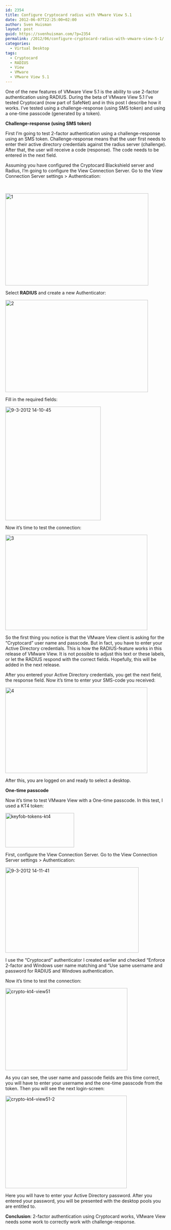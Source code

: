 ```yaml
---
id: 2354
title: Configure Cryptocard radius with VMware View 5.1
date: 2012-06-07T22:25:00+02:00
author: Sven Huisman
layout: post
guid: https://svenhuisman.com/?p=2354
permalink: /2012/06/configure-cryptocard-radius-with-vmware-view-5-1/
categories:
  - Virtual Desktop
tags:
  - Cryptocard
  - RADIUS
  - View
  - VMware
  - VMware View 5.1
---
```

One of the new features of VMware View 5.1 is the ability to use 2-factor authentication using RADIUS. During the beta of VMware View 5.1 I’ve tested Cryptocard (now part of SafeNet) and in this post I describe how it works. I’ve tested using a challenge-response (using SMS token) and using a one-time passcode (generated by a token).

**Challenge-response (using SMS token)**

First I’m going to test 2-factor authentication using a challenge-response using an SMS token. Challenge-response means that the user first needs to enter their active directory credentials against the radius server (challenge). After that, the user will receive a code (response). The code needs to be entered in the next field.

Assuming you have configured the Cryptocard Blackshield server and Radius, I’m going to configure the View Connection Server. Go to the View Connection Server settings > Authentication:

<!--more-->

&nbsp;

[<img style="background-image: none; padding-top: 0px; padding-left: 0px; display: inline; padding-right: 0px; border: 0px;" title="1" src="https://svenhuisman.com/wp-content/uploads/2012/06/1_thumb.png" alt="1" width="445" height="287" border="0" />](https://svenhuisman.com/wp-content/uploads/2012/06/1.png)

Select **RADIUS** and create a new Authenticator:

[<img style="background-image: none; padding-top: 0px; padding-left: 0px; display: inline; padding-right: 0px; border: 0px;" title="2" src="https://svenhuisman.com/wp-content/uploads/2012/06/2_thumb.png" alt="2" width="444" height="287" border="0" />](https://svenhuisman.com/wp-content/uploads/2012/06/2.png)

Fill in the required fields:

[<img style="background-image: none; padding-top: 0px; padding-left: 0px; display: inline; padding-right: 0px; border: 0px;" title="9-3-2012 14-10-45" src="https://svenhuisman.com/wp-content/uploads/2012/06/9-3-2012-14-10-45_thumb.png" alt="9-3-2012 14-10-45" width="297" height="354" border="0" />](https://svenhuisman.com/wp-content/uploads/2012/06/9-3-2012-14-10-45.png)

Now it’s time to test the connection:

[<img style="background-image: none; padding-top: 0px; padding-left: 0px; display: inline; padding-right: 0px; border: 0px;" title="3" src="https://svenhuisman.com/wp-content/uploads/2012/06/3_thumb.png" alt="3" width="442" height="297" border="0" />](https://svenhuisman.com/wp-content/uploads/2012/06/3.png)

So the first thing you notice is that the VMware View client is asking for the “Cryptocard” user name and passcode. But in fact, you have to enter your Active Directory credentials. This is how the RADIUS-feature works in this release of VMware View. It is not possible to adjust this text or these labels, or let the RADIUS respond with the correct fields. Hopefully, this will be added in the next release.

After you entered your Active Directory credentials, you get the next field, the response field. Now it’s time to enter your SMS-code you received:

[<img style="background-image: none; padding-top: 0px; padding-left: 0px; display: inline; padding-right: 0px; border: 0px;" title="4" src="https://svenhuisman.com/wp-content/uploads/2012/06/4_thumb.png" alt="4" width="442" height="267" border="0" />](https://svenhuisman.com/wp-content/uploads/2012/06/4.png)

After this, you are logged on and ready to select a desktop.

**One-time passcode**

Now it’s time to test VMware View with a One-time passcode. In this test, I used a KT4 token:

[<img style="background-image: none; padding-top: 0px; padding-left: 0px; display: inline; padding-right: 0px; border: 0px;" title="keyfob-tokens-kt4" src="https://svenhuisman.com/wp-content/uploads/2012/06/keyfob-tokens-kt4_thumb.jpg" alt="keyfob-tokens-kt4" width="214" height="107" border="0" />](https://svenhuisman.com/wp-content/uploads/2012/06/keyfob-tokens-kt4.jpg)

First, configure the View Connection Server. Go to the View Connection Server settings > Authentication:

[<img style="background-image: none; padding-top: 0px; padding-left: 0px; display: inline; padding-right: 0px; border: 0px;" title="9-3-2012 14-11-41" src="https://svenhuisman.com/wp-content/uploads/2012/06/9-3-2012-14-11-41_thumb.png" alt="9-3-2012 14-11-41" width="415" height="266" border="0" />](https://svenhuisman.com/wp-content/uploads/2012/06/9-3-2012-14-11-41.png)

I use the “Cryptocard” authenticator I created earlier and checked “Enforce 2-factor and Windows user name matching and “Use same username and password for RADIUS and Windows authentication.

Now it’s time to test the connection:

[<img style="background-image: none; padding-top: 0px; padding-left: 0px; margin: 0px; display: inline; padding-right: 0px; border: 0px;" title="crypto-kt4-view51" src="https://svenhuisman.com/wp-content/uploads/2012/06/crypto-kt4-view51_thumb.png" alt="crypto-kt4-view51" width="380" height="256" border="0" />](https://svenhuisman.com/wp-content/uploads/2012/06/crypto-kt4-view51.png)

As you can see, the user name and passcode fields are this time correct, you will have to enter your username and the one-time passcode from the token. Then you will see the next login-screen:

[<img style="background-image: none; padding-top: 0px; padding-left: 0px; display: inline; padding-right: 0px; border: 0px;" title="crypto-kt4-view51-2" src="https://svenhuisman.com/wp-content/uploads/2012/06/crypto-kt4-view51-2_thumb.png" alt="crypto-kt4-view51-2" width="378" height="288" border="0" />](https://svenhuisman.com/wp-content/uploads/2012/06/crypto-kt4-view51-2.png)

Here you will have to enter your Active Directory password. After you entered your password, you will be presented with the desktop pools you are entitled to.

**Conclusion**: 2-factor authentication using Cryptocard works, VMware View needs some work to correctly work with challenge-response.
